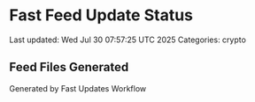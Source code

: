 # Fast Feed Update Status
Last updated: Wed Jul 30 07:57:25 UTC 2025
Categories: crypto

## Feed Files Generated

Generated by Fast Updates Workflow

